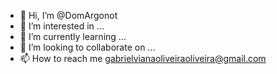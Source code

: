 - 👋 Hi, I’m @DomArgonot
- 👀 I’m interested in ...
- 🌱 I’m currently learning ...
- 💞️ I’m looking to collaborate on ...
- 📫 How to reach me gabrielvianaoliveiraoliveira@gmail.com

<!---
DomArgonot/DomArgonot is a ✨ special ✨ repository because its `README.md` (this file) appears on your GitHub profile.
You can click the Preview link to take a look at your changes.
--->
